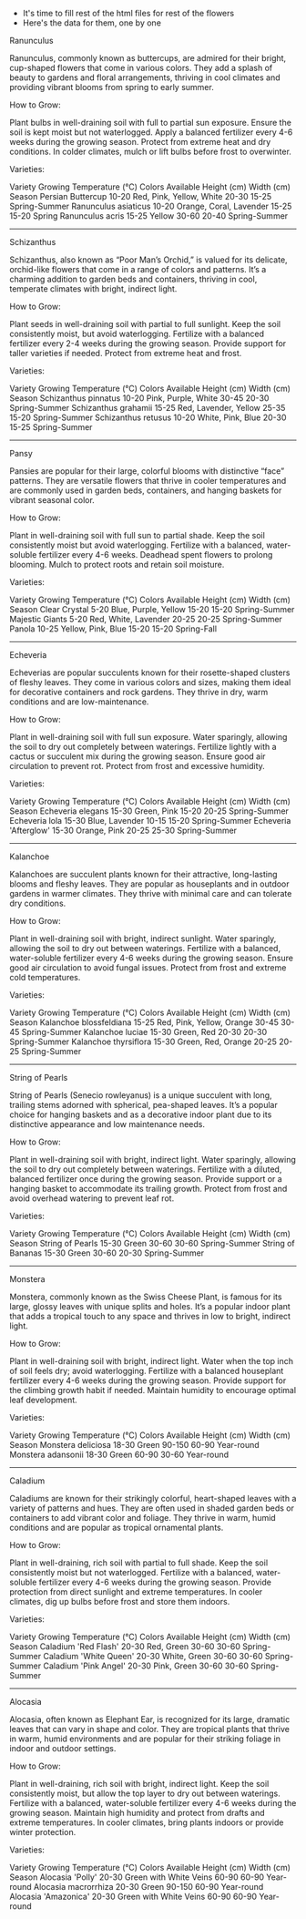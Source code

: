 - It's time to fill rest of the html files for rest of the flowers
- Here's the data for them, one by one

Ranunculus

Ranunculus, commonly known as buttercups, are admired for their bright, cup-shaped flowers that come in various colors. They add a splash of beauty to gardens and floral arrangements, thriving in cool climates and providing vibrant blooms from spring to early summer.

How to Grow:

Plant bulbs in well-draining soil with full to partial sun exposure.
Ensure the soil is kept moist but not waterlogged.
Apply a balanced fertilizer every 4-6 weeks during the growing season.
Protect from extreme heat and dry conditions.
In colder climates, mulch or lift bulbs before frost to overwinter.


Varieties:

Variety	Growing Temperature (°C)	Colors Available	Height (cm)	Width (cm)	Season
Persian Buttercup	10-20	Red, Pink, Yellow, White	20-30	15-25	Spring-Summer
Ranunculus asiaticus	10-20	Orange, Coral, Lavender	15-25	15-20	Spring
Ranunculus acris	15-25	Yellow	30-60	20-40	Spring-Summer

----------------------------------------------------------------

Schizanthus

Schizanthus, also known as “Poor Man’s Orchid,” is valued for its delicate, orchid-like flowers that come in a range of colors and patterns. It’s a charming addition to garden beds and containers, thriving in cool, temperate climates with bright, indirect light.


How to Grow:

Plant seeds in well-draining soil with partial to full sunlight.
Keep the soil consistently moist, but avoid waterlogging.
Fertilize with a balanced fertilizer every 2-4 weeks during the growing season.
Provide support for taller varieties if needed.
Protect from extreme heat and frost.


Varieties:

Variety	Growing Temperature (°C)	Colors Available	Height (cm)	Width (cm)	Season
Schizanthus pinnatus	10-20	Pink, Purple, White	30-45	20-30	Spring-Summer
Schizanthus grahamii	15-25	Red, Lavender, Yellow	25-35	15-20	Spring-Summer
Schizanthus retusus	10-20	White, Pink, Blue	20-30	15-25	Spring-Summer

----------------------------------------------------------------

Pansy

Pansies are popular for their large, colorful blooms with distinctive “face” patterns. They are versatile flowers that thrive in cooler temperatures and are commonly used in garden beds, containers, and hanging baskets for vibrant seasonal color.


How to Grow:

Plant in well-draining soil with full sun to partial shade.
Keep the soil consistently moist but avoid waterlogging.
Fertilize with a balanced, water-soluble fertilizer every 4-6 weeks.
Deadhead spent flowers to prolong blooming.
Mulch to protect roots and retain soil moisture.


Varieties:

Variety	Growing Temperature (°C)	Colors Available	Height (cm)	Width (cm)	Season
Clear Crystal	5-20	Blue, Purple, Yellow	15-20	15-20	Spring-Summer
Majestic Giants	5-20	Red, White, Lavender	20-25	20-25	Spring-Summer
Panola	10-25	Yellow, Pink, Blue	15-20	15-20	Spring-Fall

----------------------------------------------------------------

Echeveria

Echeverias are popular succulents known for their rosette-shaped clusters of fleshy leaves. They come in various colors and sizes, making them ideal for decorative containers and rock gardens. They thrive in dry, warm conditions and are low-maintenance.

How to Grow:

Plant in well-draining soil with full sun exposure.
Water sparingly, allowing the soil to dry out completely between waterings.
Fertilize lightly with a cactus or succulent mix during the growing season.
Ensure good air circulation to prevent rot.
Protect from frost and excessive humidity.

Varieties:

Variety	Growing Temperature (°C)	Colors Available	Height (cm)	Width (cm)	Season
Echeveria elegans	15-30	Green, Pink	15-20	20-25	Spring-Summer
Echeveria lola	15-30	Blue, Lavender	10-15	15-20	Spring-Summer
Echeveria 'Afterglow'	15-30	Orange, Pink	20-25	25-30	Spring-Summer

----------------------------------------------------------------

Kalanchoe

Kalanchoes are succulent plants known for their attractive, long-lasting blooms and fleshy leaves. They are popular as houseplants and in outdoor gardens in warmer climates. They thrive with minimal care and can tolerate dry conditions.

How to Grow:

Plant in well-draining soil with bright, indirect sunlight.
Water sparingly, allowing the soil to dry out between waterings.
Fertilize with a balanced, water-soluble fertilizer every 4-6 weeks during the growing season.
Ensure good air circulation to avoid fungal issues.
Protect from frost and extreme cold temperatures.

Varieties:

Variety	Growing Temperature (°C)	Colors Available	Height (cm)	Width (cm)	Season
Kalanchoe blossfeldiana	15-25	Red, Pink, Yellow, Orange	30-45	30-45	Spring-Summer
Kalanchoe luciae	15-30	Green, Red	20-30	20-30	Spring-Summer
Kalanchoe thyrsiflora	15-30	Green, Red, Orange	20-25	20-25	Spring-Summer

----------------------------------------------------------------

String of Pearls

String of Pearls (Senecio rowleyanus) is a unique succulent with long, trailing stems adorned with spherical, pea-shaped leaves. It’s a popular choice for hanging baskets and as a decorative indoor plant due to its distinctive appearance and low maintenance needs.

How to Grow:

Plant in well-draining soil with bright, indirect light.
Water sparingly, allowing the soil to dry out completely between waterings.
Fertilize with a diluted, balanced fertilizer once during the growing season.
Provide support or a hanging basket to accommodate its trailing growth.
Protect from frost and avoid overhead watering to prevent leaf rot.

Varieties:

Variety	Growing Temperature (°C)	Colors Available	Height (cm)	Width (cm)	Season
String of Pearls	15-30	Green	30-60	30-60	Spring-Summer
String of Bananas	15-30	Green	30-60	20-30	Spring-Summer

----------------------------------------------------------------

Monstera

Monstera, commonly known as the Swiss Cheese Plant, is famous for its large, glossy leaves with unique splits and holes. It’s a popular indoor plant that adds a tropical touch to any space and thrives in low to bright, indirect light.

How to Grow:

Plant in well-draining soil with bright, indirect light.
Water when the top inch of soil feels dry; avoid waterlogging.
Fertilize with a balanced houseplant fertilizer every 4-6 weeks during the growing season.
Provide support for the climbing growth habit if needed.
Maintain humidity to encourage optimal leaf development.

Varieties:

Variety	Growing Temperature (°C)	Colors Available	Height (cm)	Width (cm)	Season
Monstera deliciosa	18-30	Green	90-150	60-90	Year-round
Monstera adansonii	18-30	Green	60-90	30-60	Year-round

----------------------------------------------------------------

Caladium

Caladiums are known for their strikingly colorful, heart-shaped leaves with a variety of patterns and hues. They are often used in shaded garden beds or containers to add vibrant color and foliage. They thrive in warm, humid conditions and are popular as tropical ornamental plants.

How to Grow:

Plant in well-draining, rich soil with partial to full shade.
Keep the soil consistently moist but not waterlogged.
Fertilize with a balanced, water-soluble fertilizer every 4-6 weeks during the growing season.
Provide protection from direct sunlight and extreme temperatures.
In cooler climates, dig up bulbs before frost and store them indoors.

Varieties:

Variety	Growing Temperature (°C)	Colors Available	Height (cm)	Width (cm)	Season
Caladium 'Red Flash'	20-30	Red, Green	30-60	30-60	Spring-Summer
Caladium 'White Queen'	20-30	White, Green	30-60	30-60	Spring-Summer
Caladium 'Pink Angel'	20-30	Pink, Green	30-60	30-60	Spring-Summer

----------------------------------------------------------------

Alocasia

Alocasia, often known as Elephant Ear, is recognized for its large, dramatic leaves that can vary in shape and color. They are tropical plants that thrive in warm, humid environments and are popular for their striking foliage in indoor and outdoor settings.

How to Grow:

Plant in well-draining, rich soil with bright, indirect light.
Keep the soil consistently moist, but allow the top layer to dry out between waterings.
Fertilize with a balanced, water-soluble fertilizer every 4-6 weeks during the growing season.
Maintain high humidity and protect from drafts and extreme temperatures.
In cooler climates, bring plants indoors or provide winter protection.

Varieties:

Variety	Growing Temperature (°C)	Colors Available	Height (cm)	Width (cm)	Season
Alocasia 'Polly'	20-30	Green with White Veins	60-90	60-90	Year-round
Alocasia macrorrhiza	20-30	Green	90-150	60-90	Year-round
Alocasia 'Amazonica'	20-30	Green with White Veins	60-90	60-90	Year-round

